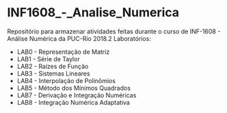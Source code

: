 # INF1608_-_Analise_Numerica
Repositório para armazenar atividades feitas durante o curso de INF-1608 - Análise Numérica da PUC-Rio 2018.2
Laboratórios:
 * LAB0 - Representação de Matriz
 * LAB1 - Série de Taylor
 * LAB2 - Raízes de Função
 * LAB3 - Sistemas Lineares
 * LAB4 - Interpolação de Polinômios
 * LAB5 - Método dos Mínimos Quadrados
 * LAB7 - Derivação e Integração Numéricas
 * LAB8 - Integração Numérica Adaptativa
